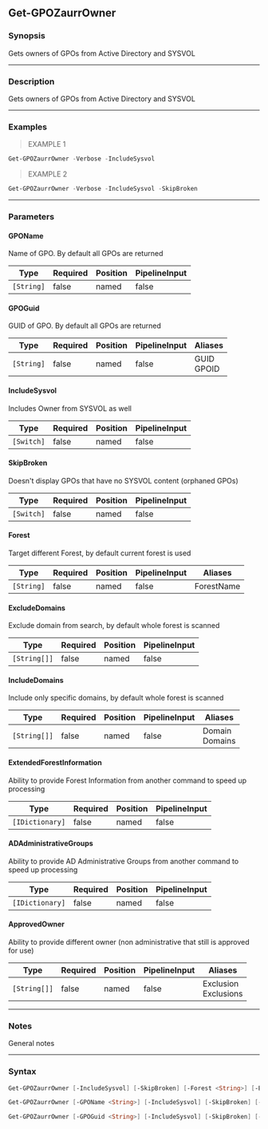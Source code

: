 Get-GPOZaurrOwner
-----------------

### Synopsis
Gets owners of GPOs from Active Directory and SYSVOL

---

### Description

Gets owners of GPOs from Active Directory and SYSVOL

---

### Examples
> EXAMPLE 1

```PowerShell
Get-GPOZaurrOwner -Verbose -IncludeSysvol
```
> EXAMPLE 2

```PowerShell
Get-GPOZaurrOwner -Verbose -IncludeSysvol -SkipBroken
```

---

### Parameters
#### **GPOName**
Name of GPO. By default all GPOs are returned

|Type      |Required|Position|PipelineInput|
|----------|--------|--------|-------------|
|`[String]`|false   |named   |false        |

#### **GPOGuid**
GUID of GPO. By default all GPOs are returned

|Type      |Required|Position|PipelineInput|Aliases       |
|----------|--------|--------|-------------|--------------|
|`[String]`|false   |named   |false        |GUID<br/>GPOID|

#### **IncludeSysvol**
Includes Owner from SYSVOL as well

|Type      |Required|Position|PipelineInput|
|----------|--------|--------|-------------|
|`[Switch]`|false   |named   |false        |

#### **SkipBroken**
Doesn't display GPOs that have no SYSVOL content (orphaned GPOs)

|Type      |Required|Position|PipelineInput|
|----------|--------|--------|-------------|
|`[Switch]`|false   |named   |false        |

#### **Forest**
Target different Forest, by default current forest is used

|Type      |Required|Position|PipelineInput|Aliases   |
|----------|--------|--------|-------------|----------|
|`[String]`|false   |named   |false        |ForestName|

#### **ExcludeDomains**
Exclude domain from search, by default whole forest is scanned

|Type        |Required|Position|PipelineInput|
|------------|--------|--------|-------------|
|`[String[]]`|false   |named   |false        |

#### **IncludeDomains**
Include only specific domains, by default whole forest is scanned

|Type        |Required|Position|PipelineInput|Aliases           |
|------------|--------|--------|-------------|------------------|
|`[String[]]`|false   |named   |false        |Domain<br/>Domains|

#### **ExtendedForestInformation**
Ability to provide Forest Information from another command to speed up processing

|Type           |Required|Position|PipelineInput|
|---------------|--------|--------|-------------|
|`[IDictionary]`|false   |named   |false        |

#### **ADAdministrativeGroups**
Ability to provide AD Administrative Groups from another command to speed up processing

|Type           |Required|Position|PipelineInput|
|---------------|--------|--------|-------------|
|`[IDictionary]`|false   |named   |false        |

#### **ApprovedOwner**
Ability to provide different owner (non administrative that still is approved for use)

|Type        |Required|Position|PipelineInput|Aliases                 |
|------------|--------|--------|-------------|------------------------|
|`[String[]]`|false   |named   |false        |Exclusion<br/>Exclusions|

---

### Notes
General notes

---

### Syntax
```PowerShell
Get-GPOZaurrOwner [-IncludeSysvol] [-SkipBroken] [-Forest <String>] [-ExcludeDomains <String[]>] [-IncludeDomains <String[]>] [-ExtendedForestInformation <IDictionary>] [-ADAdministrativeGroups <IDictionary>] [-ApprovedOwner <String[]>] [<CommonParameters>]
```
```PowerShell
Get-GPOZaurrOwner [-GPOName <String>] [-IncludeSysvol] [-SkipBroken] [-Forest <String>] [-ExcludeDomains <String[]>] [-IncludeDomains <String[]>] [-ExtendedForestInformation <IDictionary>] [-ADAdministrativeGroups <IDictionary>] [-ApprovedOwner <String[]>] [<CommonParameters>]
```
```PowerShell
Get-GPOZaurrOwner [-GPOGuid <String>] [-IncludeSysvol] [-SkipBroken] [-Forest <String>] [-ExcludeDomains <String[]>] [-IncludeDomains <String[]>] [-ExtendedForestInformation <IDictionary>] [-ADAdministrativeGroups <IDictionary>] [-ApprovedOwner <String[]>] [<CommonParameters>]
```
